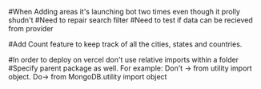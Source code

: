 #When Adding areas it's launching bot two times even though it prolly shudn't
#Need to repair search filter
#Need to test if data can be recieved from provider

#Add Count feature to keep track of all the cities, states and countries.


#In order to deploy on vercel don't use relative imports within a folder
#Specify parent package as well. For example:  Don't -> from utility import object.   Do->  from MongoDB.utility import object